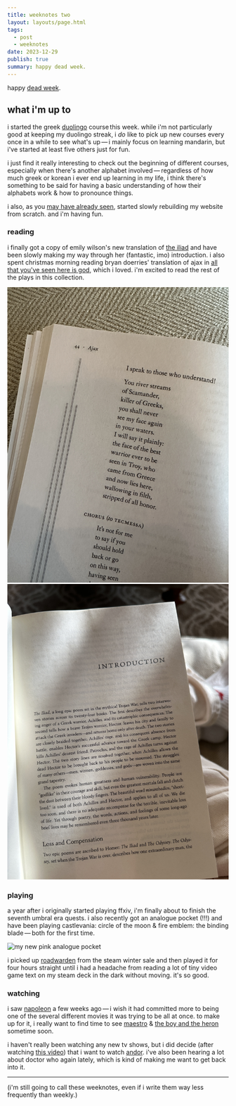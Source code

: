 ```yaml
---
title: weeknotes two
layout: layouts/page.html
tags:
  - post
  - weeknotes
date: 2023-12-29
publish: true
summary: happy dead week.
---
```

happy [dead week](https://www.theatlantic.com/family/archive/2021/12/christmas-new-years-dead-week-romjul/621098/). 
## what i'm up to
i started the greek [duolingo](https://www.duolingo.com/profile/jilliangmeehan) course this week. while i'm not particularly good at keeping my duolingo streak, i *do* like to pick up new courses every once in a while to see what's up — i mainly focus on learning mandarin, but i've started at least five others just for fun. 

i just find it really interesting to check out the beginning of different courses, especially when there's another alphabet involved — regardless of how much greek or korean i ever end up learning in my life, i think there's something to be said for having a basic understanding of how their alphabets work & how to pronounce things. 

i also, as you [may have already seen](https://jillian.garden/122623), started slowly rebuilding my website from scratch. and i'm having fun.
### reading
i finally got a copy of emily wilson's new translation of [the iliad](https://bookshop.org/p/books/the-iliad-homer/17147944?ean=9781324001805) and have been slowly making my way through her (fantastic, imo) introduction. i also spent christmas morning reading bryan doerries' translation of ajax in [all that you've seen here is god](https://bookshop.org/p/books/all-that-you-ve-seen-here-is-god-new-versions-of-four-greek-tragedies-sophocles-ajax-philoctetes-women-of-trachis-aeschylus-prometheus-bound-sophocles/9802252?ean=9780307949738), which i loved. i'm excited to read the rest of the plays in this collection.

![this is still one of my favorite lines in ajax](./photos/_29-ajax.jpg)
![emily wilson's introduction to the iliad](./photos/_29-iliad.jpg)
### playing
a year after i originally started playing ffxiv, i'm finally about to finish the seventh umbral era quests. i also recently got an analogue pocket (!!!) and have been playing castlevania: circle of the moon & fire emblem: the binding blade — both for the first time.

![my new pink analogue pocket](./photos/_29-pocket.jpg)

i picked up [roadwarden](https://store.steampowered.com/app/1155970/Roadwarden/) from the steam winter sale and then played it for four hours straight until i had a headache from reading a lot of tiny video game text on my steam deck in the dark without moving. it's so good.
### watching
i saw [napoleon](https://www.imdb.com/title/tt13287846/) a few weeks ago — i wish it had committed more to being one of the several different movies it was trying to be all at once. to make up for it, i really want to find time to see [maestro](https://www.imdb.com/title/tt5535276/) & [the boy and the heron](https://www.imdb.com/title/tt6587046/) sometime soon.

i haven't really been watching any new tv shows, but i did decide (after watching [this video](https://www.youtube.com/watch?v=J-piNPoWoYc&pp=ygULZHJldyBnb29kZW4%3D)) that i want to watch [andor](https://www.imdb.com/title/tt9253284/). i've also been hearing a lot about doctor who again lately, which is kind of making me want to get back into it. 

---

(i'm still going to call these weeknotes, even if i write them way less frequently than weekly.) 